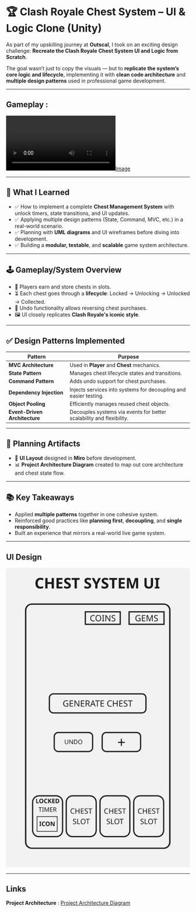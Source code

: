 # 🏆 Clash Royale Chest System – UI & Logic Clone (Unity)

As part of my upskilling journey at **Outscal**, I took on an exciting design challenge: **Recreate the Clash Royale Chest System UI and Logic from Scratch**.

The goal wasn’t just to copy the visuals — but to **replicate the system’s core logic and lifecycle**, implementing it with **clean code architecture** and **multiple design patterns** used in professional game development.

---

## Gameplay :
[![Image](https://github.com/Imran1720/Chest_System/blob/ff234b739ae22411866c13a8948cc1ebe5bd3921/Design/Chest%20System%20Raw.mp4)](https://github.com/user-attachments/assets/a8a37038-45fe-4c8f-b655-c346ac8b42c5)


---



## 🧠 What I Learned

- ✅ How to implement a complete **Chest Management System** with unlock timers, state transitions, and UI updates.
- ✅ Applying multiple design patterns (State, Command, MVC, etc.) in a real-world scenario.
- ✅ Planning with **UML diagrams** and UI wireframes before diving into development.
- ✅ Building a **modular, testable**, and **scalable** game system architecture.

---

## 🕹️ Gameplay/System Overview

- 🎁 Players earn and store chests in slots.
- ⏳ Each chest goes through a **lifecycle**: Locked → Unlocking → Unlocked → Collected.
- 🛒 Undo functionality allows reversing chest purchases.
- 🖼️ UI closely replicates **Clash Royale's iconic style**.

---

## ✅ Design Patterns Implemented

| Pattern                    | Purpose                                                                 |
|----------------------------|-------------------------------------------------------------------------|
| **MVC Architecture**       | Used in <b>Player</b> and <b>Chest</b> mechanics.        |
| **State Pattern**          | Manages chest lifecycle states and transitions.                         |
| **Command Pattern**        | Adds undo support for chest purchases.                 |
| **Dependency Injection**   | Injects services into systems for decoupling and easier testing.        |
| **Object Pooling**         | Efficiently manages reused chest objects.                        |
| **Event-Driven Architecture** | Decouples systems via events for better scalability and flexibility.  |


---

## 📐 Planning Artifacts

- 🎨 **UI Layout** designed in **Miro** before development.
- 📊 **Project Architecture Diagram** created to map out core architecture and chest state flow.

---

## 📚 Key Takeaways

- Applied **multiple patterns** together in one cohesive system.
- Reinforced good practices like **planning first**, **decoupling**, and **single responsibility**.
- Built an experience that mirrors a real-world live game system.

---

## UI Design
![Image](https://github.com/Imran1720/Chest_System/blob/60789748e9f7a4b047790e86511f73134b20dfc4/Design/Chest%20System%20UI.png)
<br>

---

## Links 
**Project Architecture** : [Project Architecture Diagram](https://miro.com/app/board/uXjVIl2xyMs=/?share_link_id=506075442137)
